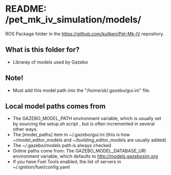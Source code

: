 # README: **/pet_mk_iv_simulation/models/** #

ROS Package folder in the https://github.com/kullken/Pet-Mk-IV repository.</br>

## **What is this folder for?** ##
* Libraray of models used by Gazebo

## **Note!**
* Must add this model path into the "/home/sk/.gazebo/gui.ini" file.

## **Local model paths comes from**

* The GAZEBO_MODEL_PATH environment variable, which is usually set by sourcing the setup.sh script , but is often incremented in several other ways.
* The [model_paths] item in ~/.gazebo/gui.ini 
(this is how ~/model_editor_models and ~/building_editor_models are usually added)
* The ~/.gazebo/models path is always checked
* Online paths come from:
   The GAZEBO_MODEL_DATABASE_URI environment variable, which defaults to http://models.gazebosim.org
* If you have Fuel Tools enabled, the list of servers in ~/.ignition/fuel/config.yaml